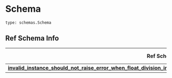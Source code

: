 # Schema
```
type: schemas.Schema
```

## Ref Schema Info
Ref Schema | Input Type | Output Type
---------- | ---------- | -----------
[**invalid_instance_should_not_raise_error_when_float_division_inf.InvalidInstanceShouldNotRaiseErrorWhenFloatDivisionInf**](../../../../../../../../components/schema/invalid_instance_should_not_raise_error_when_float_division_inf.md) | int | int
